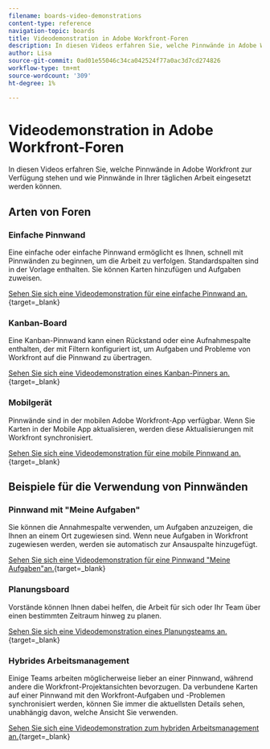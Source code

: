 ```yaml
---
filename: boards-video-demonstrations
content-type: reference
navigation-topic: boards
title: Videodemonstration in Adobe Workfront-Foren
description: In diesen Videos erfahren Sie, welche Pinnwände in Adobe Workfront zur Verfügung stehen und wie Pinnwände in Ihrer täglichen Arbeit eingesetzt werden können.
author: Lisa
source-git-commit: 0ad01e55046c34ca042524f77a0ac3d7cd274826
workflow-type: tm+mt
source-wordcount: '309'
ht-degree: 1%

---
```


# Videodemonstration in Adobe Workfront-Foren

In diesen Videos erfahren Sie, welche Pinnwände in Adobe Workfront zur Verfügung stehen und wie Pinnwände in Ihrer täglichen Arbeit eingesetzt werden können.

## Arten von Foren

### Einfache Pinnwand

Eine einfache oder einfache Pinnwand ermöglicht es Ihnen, schnell mit Pinnwänden zu beginnen, um die Arbeit zu verfolgen. Standardspalten sind in der Vorlage enthalten. Sie können Karten hinzufügen und Aufgaben zuweisen.

[Sehen Sie sich eine Videodemonstration für eine einfache Pinnwand an.](https://video.tv.adobe.com/v/3416382/){target=_blank}

### Kanban-Board

Eine Kanban-Pinnwand kann einen Rückstand oder eine Aufnahmespalte enthalten, der mit Filtern konfiguriert ist, um Aufgaben und Probleme von Workfront auf die Pinnwand zu übertragen.

[Sehen Sie sich eine Videodemonstration eines Kanban-Pinners an.](https://video.tv.adobe.com/v/3416383/){target=_blank}

### Mobilgerät

Pinnwände sind in der mobilen Adobe Workfront-App verfügbar. Wenn Sie Karten in der Mobile App aktualisieren, werden diese Aktualisierungen mit Workfront synchronisiert.

[Sehen Sie sich eine Videodemonstration für eine mobile Pinnwand an.](https://video.tv.adobe.com/v/3416379/){target=_blank}

## Beispiele für die Verwendung von Pinnwänden

### Pinnwand mit &quot;Meine Aufgaben&quot;

Sie können die Annahmespalte verwenden, um Aufgaben anzuzeigen, die Ihnen an einem Ort zugewiesen sind. Wenn neue Aufgaben in Workfront zugewiesen werden, werden sie automatisch zur Ansauspalte hinzugefügt.

[Sehen Sie sich eine Videodemonstration für eine Pinnwand &quot;Meine Aufgaben&quot;an.](https://video.tv.adobe.com/v/3416378/){target=_blank}

### Planungsboard

Vorstände können Ihnen dabei helfen, die Arbeit für sich oder Ihr Team über einen bestimmten Zeitraum hinweg zu planen.

[Sehen Sie sich eine Videodemonstration eines Planungsteams an.](https://video.tv.adobe.com/v/3416380/){target=_blank}

### Hybrides Arbeitsmanagement

Einige Teams arbeiten möglicherweise lieber an einer Pinnwand, während andere die Workfront-Projektansichten bevorzugen. Da verbundene Karten auf einer Pinnwand mit den Workfront-Aufgaben und -Problemen synchronisiert werden, können Sie immer die aktuellsten Details sehen, unabhängig davon, welche Ansicht Sie verwenden.

[Sehen Sie sich eine Videodemonstration zum hybriden Arbeitsmanagement an.](https://video.tv.adobe.com/v/3416381/){target=_blank}
